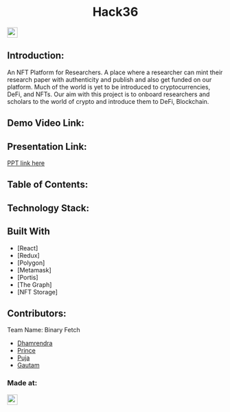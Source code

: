 <h1 align="center">Hack36</h1>
<p align="center">
</p>

<a href="https://hack36.com"> <img src="https://cutt.ly/BuiltAtHack36" height=24px> </a>


## Introduction:
  An NFT Platform for Researchers. A place where a researcher can mint their research paper with authenticity and publish and also get funded on our platform. Much of the world is yet to be introduced to cryptocurrencies, DeFi, and NFTs. Our aim with this project is to onboard researchers and scholars to the world of crypto and introduce them to DeFi, Blockchain.
  
## Demo Video Link:
  <a href="https://youtu.be/furB7RhNEek"></a>
  
## Presentation Link:
  <a href="https://drive.google.com/file/d/1kQZkg1d0ztRwxOFENVjWTuJWasjiC4n6/view?usp=sharing"> PPT link here </a>
  
  
## Table of Contents:

## Technology Stack:

 ## Built With

- [React]
- [Redux]
- [Polygon]
- [Metamask]
- [Portis]
- [The Graph]
- [NFT Storage]
  

## Contributors:

Team Name: Binary Fetch

* [Dhamrendra]()
* [Prince]()
* [Puja](https://github.com/Puja8094)
* [Gautam]()


### Made at:
<a href="https://hack36.com"> <img src="https://cutt.ly/BuiltAtHack36" height=24px> </a>
